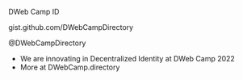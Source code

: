DWeb Camp ID 

gist.github.com/DWebCampDirectory 

@DWebCampDirectory
- We are innovating in Decentralized Identity at DWeb Camp 2022
- More at DWebCamp.directory

<!---
DWebCampDirectory/DWebCampDirectory is a ✨ special ✨ repository because its `README.md` (this file) appears on your GitHub profile.
You can click the Preview link to take a look at your changes.
--->
